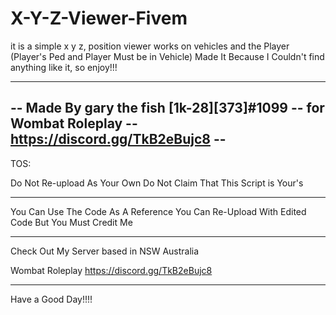 # X-Y-Z-Viewer-Fivem
it is a simple x y z, position viewer works on vehicles and the Player (Player's Ped and Player Must be in Vehicle) Made It Because I Couldn't find anything like it, so enjoy!!!

----------------------------------------------------------------------------------------------------------------------------------------------------------------------
--                               Made By gary the fish [1k-28][373]#1099 -- for Wombat Roleplay -- https://discord.gg/TkB2eBujc8                                    --
----------------------------------------------------------------------------------------------------------------------------------------------------------------------

TOS:

Do Not Re-upload As Your Own
Do Not Claim That This Script is Your's

-----------------------------------------------------------

You Can Use The Code As A Reference
You Can Re-Upload With Edited Code But You Must Credit Me

-----------------------------------------------------------

Check Out My Server based in NSW Australia 

Wombat Roleplay
https://discord.gg/TkB2eBujc8

-----------------------------------------------------------

Have a Good Day!!!!
